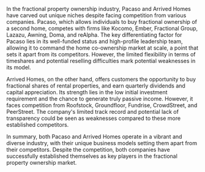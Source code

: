 In the fractional property ownership industry, Pacaso and Arrived Homes have carved out unique niches despite facing competition from various companies. Pacaso, which allows individuals to buy fractional ownership of a second home, competes with firms like Kocomo, Ember, Fractional Group, Lazazu, Awning, Doma, and reAlpha. The key differentiating factor for Pacaso lies in its well-funded status and high-profile leadership team, allowing it to command the home co-ownership market at scale, a point that sets it apart from its competitors. However, the limited flexibility in terms of timeshares and potential reselling difficulties mark potential weaknesses in its model.

Arrived Homes, on the other hand, offers customers the opportunity to buy fractional shares of rental properties, and earn quarterly dividends and capital appreciation. Its strength lies in the low initial investment requirement and the chance to generate truly passive income. However, it faces competition from Roofstock, Groundfloor, Fundrise, CrowdStreet, and PeerStreet. The company's limited track record and potential lack of transparency could be seen as weaknesses compared to these more established competitors. 

In summary, both Pacaso and Arrived Homes operate in a vibrant and diverse industry, with their unique business models setting them apart from their competitors. Despite the competition, both companies have successfully established themselves as key players in the fractional property ownership market.